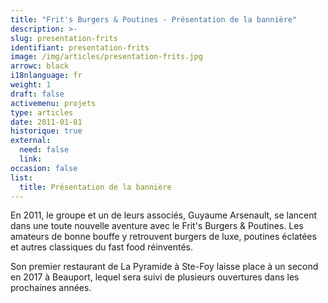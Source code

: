 ```yaml
---
title: "Frit's Burgers & Poutines - Présentation de la bannière"
description: >-
slug: presentation-frits
identifiant: presentation-frits 
image: /img/articles/presentation-frits.jpg
arrowc: black
i18nlanguage: fr
weight: 1
draft: false
activemenu: projets
type: articles
date: 2011-01-01
historique: true
external:
  need: false
  link:
occasion: false
list:
  title: Présentation de la bannière
---
```


En 2011, le groupe et un de leurs associés, Guyaume Arsenault, se lancent dans une toute nouvelle aventure avec le Frit's Burgers & Poutines. Les amateurs de bonne bouffe y retrouvent burgers de luxe, poutines éclatées et autres classiques du fast food réinventés.

Son premier restaurant de La Pyramide à Ste-Foy laisse place à un second en 2017 à Beauport, lequel sera suivi de plusieurs ouvertures dans les prochaines années.
 
